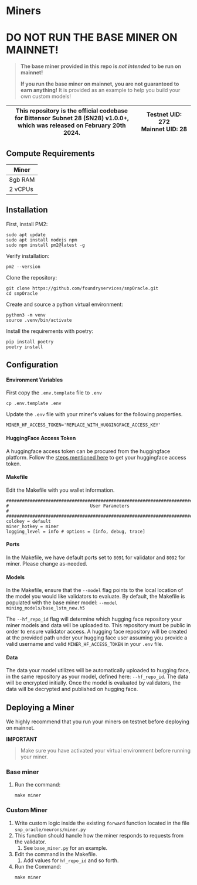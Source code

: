 # Miners

# **DO NOT RUN THE BASE MINER ON MAINNET!**

> **The base miner provided in this repo is _not intended_ to be run on mainnet!**
>
> **If you run the base miner on mainnet, you are not guaranteed to earn anything!**
> It is provided as an example to help you build your own custom models!
>

<div align="center">

| This repository is the official codebase<br>for Bittensor Subnet 28 (SN28) v1.0.0+,<br>which was released on February 20th 2024. | **Testnet UID:**  272 <br> **Mainnet UID:**  28 |
| - | - |

</div>

## Compute Requirements

|   Miner   |
|-----------|
|  8gb RAM  |
|  2 vCPUs  |

## Installation

First, install PM2:
```
sudo apt update
sudo apt install nodejs npm
sudo npm install pm2@latest -g
```

Verify installation:
```
pm2 --version
```

Clone the repository:
```
git clone https://github.com/foundryservices/snpOracle.git
cd snpOracle
```

Create and source a python virtual environment:
```
python3 -m venv
source .venv/bin/activate
```

Install the requirements with poetry:
```
pip install poetry
poetry install
```

## Configuration

#### Environment Variables
First copy the `.env.template` file to `.env`

```shell
cp .env.template .env
```

Update the `.env` file with your miner's values for the following properties.

```text
MINER_HF_ACCESS_TOKEN='REPLACE_WITH_HUGGINGFACE_ACCESS_KEY'
```

#### HuggingFace Access Token
A huggingface access token can be procured from the huggingface platform. Follow the <a href='https://huggingface.co/docs/hub/en/security-tokens'>steps mentioned here</a> to get your huggingface access token.

#### Makefile
Edit the Makefile with you wallet information.

```text
################################################################################
#                               User Parameters                                #
################################################################################
coldkey = default
miner_hotkey = miner
logging_level = info # options = [info, debug, trace]
```

#### Ports
In the Makefile, we have default ports set to `8091` for validator and `8092` for miner. Please change as-needed.

#### Models
In the Makefile, ensure that the `--model` flag points to the local location of the model you would like validators to evaluate. By default, the Makefile is populated with the base miner model:
`--model mining_models/base_lstm_new.h5`

The `--hf_repo_id` flag will determine which hugging face repository your miner models and data will be uploaded to. This repository must be public in order to ensure validator access. A hugging face repository will be created at the provided path under your hugging face user assuming you provide a valid username and valid `MINER_HF_ACCESS_TOKEN` in your `.env` file.

#### Data
The data your model utilizes will be automatically uploaded to hugging face, in the same repository as your model, defined here: `--hf_repo_id`. The data will be encrypted initially. Once the model is evaluated by validators, the data will be decrypted and published on hugging face.

## Deploying a Miner
We highly recommend that you run your miners on testnet before deploying on mainnet.

**IMPORTANT**
> Make sure you have activated your virtual environment before running your miner.

### Base miner

1. Run the command:
   ```shell
   make miner
   ```

### Custom Miner

1. Write custom logic inside the existing `forward` function located in the file `snp_oracle/neurons/miner.py`
2. This function should handle how the miner responds to requests from the validator.
   1. See `base_miner.py` for an example.
3. Edit the command in the Makefile.
   1. Add values for `hf_repo_id` and so forth.
4. Run the Command:
   ```
   make miner
   ```

